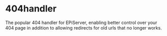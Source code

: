 # 404handler
The popular 404 handler for EPiServer, enabling better control over your 404 page in addition to allowing redirects for old urls that no longer works.
